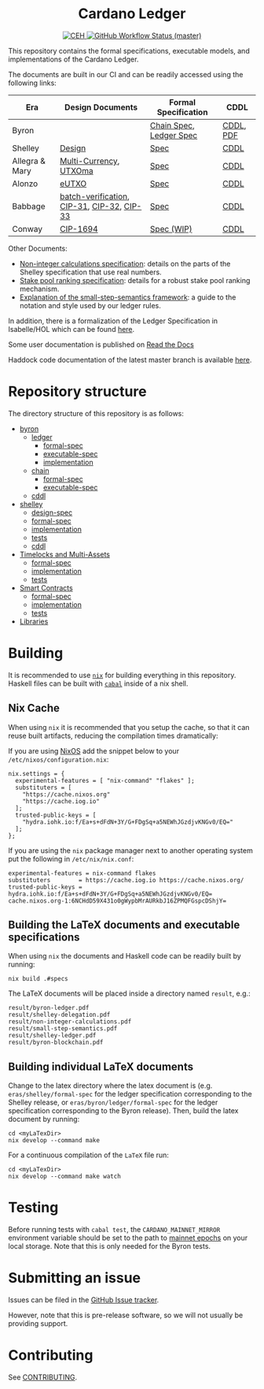 <h1 align="center">Cardano Ledger</h1>

<p align="center">
  <a href="https://input-output-hk.github.io/cardano-engineering-handbook">
    <img alt="CEH" src="https://img.shields.io/badge/policy-Cardano%20Engineering%20Handbook-informational?style=for-the-badge" />
  </a>
  <a href="https://github.com/input-output-hk/cardano-ledger/actions/workflows/haskell.yml">
    <img alt="GitHub Workflow Status (master)" src="https://img.shields.io/github/actions/workflow/status/input-output-hk/cardano-ledger/haskell.yml?branch=master&style=for-the-badge" />
  </a>
</p>

This repository contains the formal specifications, executable models,
and implementations of the Cardano Ledger.

The documents are built in our CI and can be readily accessed using the
following links:

Era | Design Documents | Formal Specification | CDDL
----|------------------|----------------------|-----
Byron | | [Chain Spec](https://github.com/input-output-hk/cardano-ledger/releases/latest/download/byron-blockchain.pdf "Specification of the Blockchain Layer"), [Ledger Spec](https://github.com/input-output-hk/cardano-ledger/releases/latest/download/byron-ledger.pdf "A Formal Specification of the Cardano Ledger") | [CDDL](https://github.com/input-output-hk/cardano-ledger/tree/master/eras/byron/cddl-spec/byron.cddl), [PDF](https://github.com/input-output-hk/cardano-ledger/releases/latest/download/byron-binary.pdf)
Shelley | [Design](https://github.com/input-output-hk/cardano-ledger/releases/latest/download/shelley-delegation.pdf "Design Specification for Delegation and Incentives in Cardano") | [Spec](https://github.com/input-output-hk/cardano-ledger/releases/latest/download/shelley-ledger.pdf "A Formal Specification of the Cardano Ledger") | [CDDL](https://github.com/input-output-hk/cardano-ledger/tree/master/eras/shelley/test-suite/cddl-files)
Allegra & Mary | [Multi-Currency](https://eprint.iacr.org/2020/895 "Multi-Currency Ledgers"), [UTXOma](https://iohk.io/en/research/library/papers/utxoma-utxo-with-multi-asset-support/ "UTXOma:UTXO with Multi-Asset Support") | [Spec](https://github.com/input-output-hk/cardano-ledger/releases/latest/download/mary-ledger.pdf "A Formal Specification of the Cardano Ledger with a Native Multi-Asset Implementation") | [CDDL](https://github.com/input-output-hk/cardano-ledger/tree/master/eras/shelley-ma/test-suite/cddl-files)
Alonzo | [eUTXO](https://iohk.io/en/research/library/papers/the-extended-utxo-model/ "The Extended UTXO Model")| [Spec](https://github.com/input-output-hk/cardano-ledger/releases/latest/download/alonzo-ledger.pdf "A Formal Specification of the Cardano Ledger integrating Plutus Core") | [CDDL](https://github.com/input-output-hk/cardano-ledger/tree/master/eras/alonzo/test-suite/cddl-files)
Babbage | [batch-verification](https://iohk.io/en/research/library/papers/on-uc-secure-range-extension-and-batch-verification-for-ecvrf/ "On UC-Secure Range Extension and Batch Verification for ECVRF"), [CIP-31](https://github.com/cardano-foundation/CIPs/pull/159 "Reference inputs"), [CIP-32](https://github.com/cardano-foundation/CIPs/pull/160 "Inline datums"), [CIP-33](https://github.com/cardano-foundation/CIPs/pull/161 "Reference scripts") | [Spec](https://github.com/input-output-hk/cardano-ledger/releases/latest/download/babbage-ledger.pdf "Formal Specification of the Cardano Ledger for the Babbage era") | [CDDL](https://github.com/input-output-hk/cardano-ledger/tree/master/eras/babbage/test-suite/cddl-files)
Conway | [CIP-1694](https://github.com/JaredCorduan/CIPs/blob/voltaire-v1/CIP-1694/README.md) | [Spec (WIP)](https://github.com/input-output-hk/formal-ledger-specifications) | [CDDL](https://github.com/input-output-hk/cardano-ledger/tree/master/eras/conway/test-suite/cddl-files)


Other Documents:
- [Non-integer calculations specification](https://github.com/input-output-hk/cardano-ledger/releases/latest/download/non-integer-calculations.pdf): details on the parts of the Shelley specification that use real numbers.
- [Stake pool ranking specification](https://github.com/input-output-hk/cardano-ledger/releases/latest/download/pool-ranking.pdf): details for a robust stake pool ranking mechanism.
- [Explanation of the small-step-semantics framework](https://github.com/input-output-hk/cardano-ledger/releases/latest/download/small-step-semantics.pdf): a guide to the notation and style used by our ledger rules.

In addition, there is a formalization of the Ledger Specification in Isabelle/HOL which can be found [here](https://github.com/input-output-hk/fm-ledger-formalization).

Some user documentation is published on [Read the Docs](https://cardano-ledger.readthedocs.io/en/latest)

Haddock code documentation of the latest master branch is available [here](https://input-output-hk.github.io/cardano-ledger).

# Repository structure

The directory structure of this repository is as follows:

- [byron](./eras/byron)
  - [ledger](./eras/byron/ledger)
    - [formal-spec](./eras/byron/ledger/formal-spec)
    - [executable-spec](./eras/byron/ledger/executable-spec)
    - [implementation](./eras/byron/ledger/impl)
  - [chain](./eras/byron/chain)
    - [formal-spec](./eras/byron/chain/formal-spec)
    - [executable-spec](./eras/byron/chain/executable-spec)
  - [cddl](./eras/byron/cddl-spec)
- [shelley](./eras/shelley)
  - [design-spec](./eras/shelley/design-spec)
  - [formal-spec](./eras/shelley/formal-spec)
  - [implementation](./eras/shelley/impl)
  - [tests](./eras/shelley/test-suite)
  - [cddl](./eras/shelley/test-suite/cddl-files)
- [Timelocks and Multi-Assets](./eras/shelley-ma)
    - [formal-spec](./eras/shelley-ma/formal-spec)
    - [implementation](./eras/shelley-ma/impl)
    - [tests](./eras/shelley-ma/test-suite)
- [Smart Contracts](./eras/alonzo)
    - [formal-spec](./eras/alonzo/formal-spec)
    - [implementation](./eras/alonzo/impl)
    - [tests](./eras/alonzo/test-suite)
- [Libraries](./libs)

# Building

It is recommended to use [`nix`](https://nixos.org/nix/download.html) for building everything in this repository.
Haskell files can be built with [`cabal`](https://www.haskell.org/cabal/) inside of a nix shell.

## Nix Cache

When using `nix` it is recommended that you setup the cache, so that it can
reuse built artifacts, reducing the compilation times dramatically:

If you are using [NixOS](https://nixos.org/) add the snippet below to your
`/etc/nixos/configuration.nix`:

```
nix.settings = {
  experimental-features = [ "nix-command" "flakes" ];
  substituters = [
    "https://cache.nixos.org"
    "https://cache.iog.io"
  ];
  trusted-public-keys = [
    "hydra.iohk.io:f/Ea+s+dFdN+3Y/G+FDgSq+a5NEWhJGzdjvKNGv0/EQ="
  ];
};
```

If you are using the `nix` package manager next to another operating system put
the following in `/etc/nix/nix.conf`:

```
experimental-features = nix-command flakes
substituters        = https://cache.iog.io https://cache.nixos.org/
trusted-public-keys = hydra.iohk.io:f/Ea+s+dFdN+3Y/G+FDgSq+a5NEWhJGzdjvKNGv0/EQ= cache.nixos.org-1:6NCHdD59X431o0gWypbMrAURkbJ16ZPMQFGspcDShjY=
```

## Building the LaTeX documents and executable specifications

When using `nix` the documents and Haskell code can be readily
built by running:

```shell
nix build .#specs
```

The LaTeX documents will be placed inside a directory named `result`, e.g.:

```shell
result/byron-ledger.pdf
result/shelley-delegation.pdf
result/non-integer-calculations.pdf
result/small-step-semantics.pdf
result/shelley-ledger.pdf
result/byron-blockchain.pdf
```


## Building individual LaTeX documents


Change to the latex directory where the latex document is (e.g. `eras/shelley/formal-spec`
for the ledger specification corresponding to the Shelley release, or
`eras/byron/ledger/formal-spec` for the ledger specification corresponding to
the Byron release). Then, build the latex document by running:

```shell
cd <myLaTexDir>
nix develop --command make
```

For a continuous compilation of the `LaTeX` file run:

```shell
cd <myLaTexDir>
nix develop --command make watch
```

# Testing

Before running tests with `cabal test`, the `CARDANO_MAINNET_MIRROR` environment variable should be set to the path to [mainnet epochs](https://github.com/input-output-hk/cardano-mainnet-mirror/tree/master/epochs) on your local storage.
Note that this is only needed for the Byron tests.

# Submitting an issue

Issues can be filed in the [GitHub Issue tracker](https://github.com/input-output-hk/cardano-ledger/issues).

However, note that this is pre-release software, so we will not usually be providing support.

# Contributing

See [CONTRIBUTING](https://github.com/input-output-hk/cardano-ledger/blob/master/CONTRIBUTING.md).

